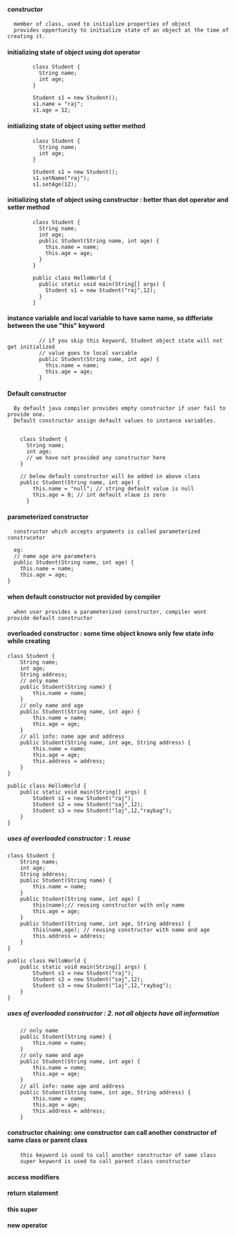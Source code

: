 #### constructor 

      member of class, used to initialize properties of object
      provides oppertunity to initialize state of an object at the time of creating it.
      
#### initializing state of object using dot operator

            class Student {
              String name;
              int age;
            }

            Student s1 = new Student();
            s1.name = "raj";
            s1.age = 12;

#### initializing state of object using setter method


            class Student {
              String name;
              int age;
            }
            
            Student s1 = new Student();
            s1.setName("raj");
            s1.setAge(12);

#### initializing state of object using constructor : better than dot operator and setter method

            class Student {
              String name;
              int age;
              public Student(String name, int age) {
                this.name = name;
                this.age = age;
              }
            }

            public class HelloWorld {
              public static void main(String[] args) {
                Student s1 = new Student("raj",12);
              }
            }


#### instance variable and local variable to have same name, so differiate between the use "this" keyword

              // if you skip this keyword, Student object state will not get initialized
              // value goes to local variable
              public Student(String name, int age) {
                this.name = name;
                this.age = age;
              }


#### Default constructor
  
      By default java compiler provides empty constructor if user fail to provide one.
      Default constructor assign default values to instance variables.


        class Student {
          String name;
          int age;
          // we have not provided any constructor here
        }

        // below default constructor will be added in above class
        public Student(String name, int age) {
            this.name = "null"; // string default value is null
            this.age = 0; // int default vlaue is zero
          }

#### parameterized constructor

      constructor which accepts arguments is called parameterized construcotor
      
      eg:
      // name age are parameters
      public Student(String name, int age) {
		this.name = name;
		this.age = age;
	}

#### when default constructor not provided by compiler

      when user provides a parameterized constructor, compiler wont provide default constructor

#### overloaded constructor : some time object knows only few state info while creating

	class Student {
		String name;
		int age;
		String address;
		// only name
		public Student(String name) {
			this.name = name;
		}
		// only name and age
		public Student(String name, int age) {
			this.name = name;
			this.age = age;
		}
		// all info: name age and address
		public Student(String name, int age, String address) {
			this.name = name;
			this.age = age;
			this.address = address;
		}
	}

	public class HelloWorld {
		public static void main(String[] args) {
			Student s1 = new Student("raj");
			Student s2 = new Student("saj",12);
			Student s3 = new Student("laj",12,"raybag");
		}
	}


##### uses of overloaded constructor : 1. reuse 

	class Student {
		String name;
		int age;
		String address;
		public Student(String name) {
			this.name = name;
		}
		public Student(String name, int age) {
			this(name);// reusing constructor with only name
			this.age = age;
		}
		public Student(String name, int age, String address) {
			this(name,age); // reusing constructor with name and age
			this.address = address;
		}
	}
	
	public class HelloWorld {
		public static void main(String[] args) {
			Student s1 = new Student("raj");
			Student s2 = new Student("saj",12);
			Student s3 = new Student("laj",12,"raybag");
		}
	}

##### uses of overloaded constructor : 2. not all objects have all information
      
		// only name
		public Student(String name) {
			this.name = name;
		}
		// only name and age
		public Student(String name, int age) {
			this.name = name;
			this.age = age;
		}
		// all info: name age and address
		public Student(String name, int age, String address) {
			this.name = name;
			this.age = age;
			this.address = address;
		}

#### constructor chaining: one constructor can call another constructor of same class or parent class

		this keyword is used to call another constructor of same class
		super keyword is used to call parent class constructor

#### access modifiers

#### return statement

#### this super

#### new operator
